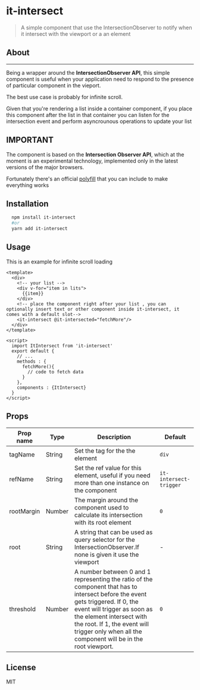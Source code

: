 # it-intersect

> A simple component that use the IntersectionObserver to notify when it intersect with the viewport or a an element

## About
___

Being a wrapper around the **IntersectionObserver API**, this simple component is useful when your application need to respond to the presence of particular component in the vieport.

The best use case is probably for infinite scroll.

Given that you're rendering a list inside a container component, if you place this component after the list in that container you can listen for the intersection event and perform asyncrounous operations to update your list

## IMPORTANT

The component is based on the **Intersection Observer API**, which at the moment is an experimental technology, implemented only in the latest versions of the major browsers.

Fortunately there's an official [polyfill](https://github.com/w3c/IntersectionObserver) that you can include to make everything works

## Installation
```bash
  npm install it-intersect
  #or
  yarn add it-intersect
```

## Usage

This is an example for infinite scroll loading

```vue
<template>
  <div>
    <!-- your list -->
    <div v-for="item in lits">
      {{item}}
    </div>
    <!-- place the component right after your list , you can optionally insert text or other component inside it-intersect, it comes with a default slot-->
    <it-intersect @it-intersected="fetchMore"/>
  </div>
</template>

<script>  
  import ItIntersect from 'it-intersect'
  export default {
    // ...
    methods : {
      fetchMore(){
        // code to fetch data
      }
    },
    components : {ItIntersect}
  }
</script>
```

## Props

Prop name |  Type | Description | Default
--- | --- | --- | --- | 
tagName | String | Set the tag for the the element | `div`
refName | String | Set the ref value for this element, useful if you need more than one instance on the component | `it-intersect-trigger`
rootMargin | Number | The margin around the component used to calculate its intersection with its root element | `0`
root | String | A string that can be used as query selector for the IntersectionObserver.If none is given it use the viewport | -
threshold | Number | A number between 0 and 1 representing the ratio of the component that has to intersect before the event gets triggered. If 0, the event will trigger as soon as the element intersect with the root. If 1, the event will trigger only when all the component will be in the root viewport. | `0`

## License
MIT